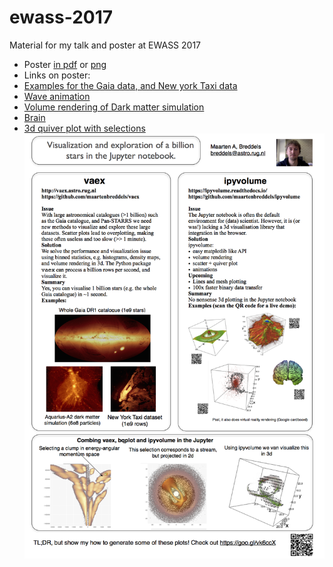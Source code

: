 # ewass-2017
Material for my talk and poster at EWASS 2017
 * Poster [in pdf](https://github.com/maartenbreddels/ewass-2017/blob/master/poster-billion-stars.pdf) or [png](https://github.com/maartenbreddels/ewass-2017/blob/master/poster-billion-stars.png)
 * Links on poster:
  * [Examples for the Gaia data, and New york Taxi data](http://vaex.astro.rug.nl/latest/datasets.html)
  * [Wave animation](//ipyvolume.readthedocs.io/en/latest/animation.html)
  * [Volume rendering of Dark matter simulation](//ipyvolume.readthedocs.io/en/latest/vr.html)
  * [Brain](https://www.astro.rug.nl/~breddels/ipyvolume/brain_flat/)
* [3d quiver plot with selections](ipyvolume.readthedocs.io/en/latest/bokeh.html)   ![png](https://github.com/maartenbreddels/ewass-2017/blob/master/poster-billion-stars.png)
   
   
